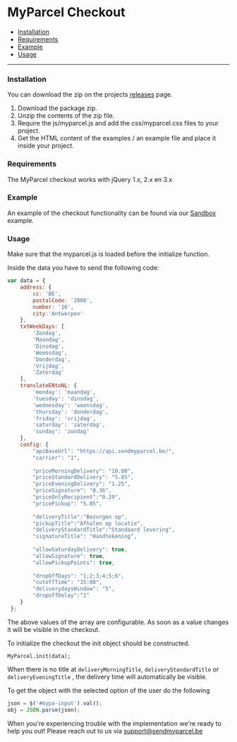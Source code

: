 # MyParcel Checkout


- [Installation](#installation)
- [Requirements](#requirements)
- [Example](#example)
- [Usage](#usage)

---

### Installation

You can download the zip on the projects [releases](https://github.com/myparcelbe/checkout/releases) page.

1. Download the package zip.
2. Unzip the contents of the zip file.
3. Require the js/myparcel.js and add the css/myparcel.css files to your project. 
4. Get the HTML content of the examples / an example file and place it inside your project.  


### Requirements

The MyParcel checkout works with jQuery  1.x, 2.x en 3.x

### Example
An example of the checkout functionality can be found via our [Sandbox](https://myparcelbe.github.io/checkout/sandbox/) example.


### Usage
Make sure that the myparcel.js is loaded before the initialize function.

Inside the data you have to send the following code:
```js
var data = {
    address: {
        cc: 'BE',
        postalCode: '2000',
        number: '16',
        city:'Antwerpen'
    },
    txtWeekDays: [
        'Zondag',
        'Maandag',
        'Dinsdag',
        'Woensdag',
        'Donderdag',
        'Vrijdag',
        'Zaterdag'
    ],
    translateENtoNL: {
        'monday': 'maandag',
        'tuesday': 'dinsdag',
        'wednesday': 'woensdag',
        'thursday': 'donderdag',
        'friday': 'vrijdag',
        'saturday': 'zaterdag',
        'sunday': 'zondag'
    },
    config: {
        "apiBaseUrl": "https://api.sendmyparcel.be/",
        "carrier": "1",
    
        "priceMorningDelivery": "10.00",
        "priceStandardDelivery": "5.85",
        "priceEveningDelivery": "1.25",
        "priceSignature": "0.36",
        "priceOnlyRecipient":"0.29",
        "pricePickup": "5.85",
    
        "deliveryTitle":"Bezorgen op",
        "pickupTitle":"Afhalen op locatie",
        "deliveryStandardTitle":"Standaard levering",
        "signatureTitle": "Handtekening",
    
        "allowSaturdayDelivery": true,
        "allowSignature": true,
        "allowPickupPoints": true,
    
        "dropOffDays": "1;2;3;4;5;6",
        "cutoffTime": "15:00",
        "deliverydaysWindow": "5",
        "dropoffDelay":"1"
    }
 };
```

The above values of the array are configurable. As soon as a value changes it will be visible in the checkout.

To initialize the checkout the init object should be constructed.

```MyParcel.init(data);```

When there is no title at `deliveryMorningTitle`, `deliveryStandardTitle` or `deliveryEveningTitle` , the delivery time will automatically be visible.

To get the object with the selected option of the user do the following

```js
json = $('#mypa-input').val();
obj = JSON.parse(json);
```

When you're experiencing trouble with the implementation we're ready to help you out! Please reach out to us via support@sendmyparcel.be
